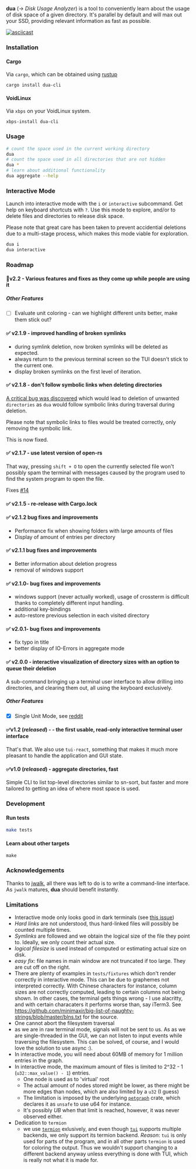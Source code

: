**dua** (-> _Disk Usage Analyzer_) is a tool to conveniently learn about the usage of disk space of a given directory. It's parallel by default and will max out your SSD, providing relevant information as fast as possible.

[![asciicast](https://asciinema.org/a/AaFU0fPE2E612XCjpNg9JeAgX.svg)](https://asciinema.org/a/AaFU0fPE2E612XCjpNg9JeAgX)

### Installation
#### Cargo
Via `cargo`, which can be obtained using [rustup][rustup]

```
cargo install dua-cli
```
#### VoidLinux
Via `xbps` on your VoidLinux system.

```
xbps-install dua-cli
```

### Usage

```bash
# count the space used in the current working directory
dua
# count the space used in all directories that are not hidden
dua *
# learn about additional functionality
dua aggregate --help
```

### Interactive Mode

Launch into interactive mode with the `i` or `interactive` subcommand. Get help on keyboard
shortcuts with `?`.
Use this mode to explore, and/or to delete files and directories to release disk space.

Please note that great care has been taken to prevent accidential deletions due to a multi-stage
process, which makes this mode viable for exploration.

```bash
dua i
dua interactive
```

### Roadmap

#### 🚧v2.2  - Various features and fixes as they come up while people are using it

##### Other Features

 * [ ] Evaluate unit coloring - can we highlight different units better, make them stick out?

#### ✅ v2.1.9 - improved handling of broken symlinks

* during symlink deletion, now broken symlinks will be deleted as expected.
* always return to the previous terminal screen so the TUI doesn't stick to the current one.
* display broken symlinks on the first level of iteration.

#### ✅ v2.1.8 - don't follow symbolic links when deleting directories

[A critical bug was discovered](https://github.com/Byron/dua-cli/issues/24) which would lead to deletion
of unwanted `directories` as `dua` would follow symbolic links during traversal during deletion.

Please note that symbolic links to files would be treated correctly, only removing the symbolic link.

This is now fixed.
 
#### ✅ v2.1.7 - use latest version of open-rs

That way, pressing `shift + O` to open the currently selected file won't possibly spam the terminal
with messages caused by the program used to find the system program to open the file.

Fixes [#14](https://github.com/Byron/dua-cli/issues/14)

#### ✅ v2.1.5 - re-release with Cargo.lock

#### ✅ v2.1.2 bug fixes and improvements

* Performance fix when showing folders with large amounts of files
* Display of amount of entries per directory

#### ✅ v2.1.1 bug fixes and improvements

* Better information about deletion progress
* removal of windows support

#### ✅ v2.1.0- bug fixes and improvements

* windows support (never actually worked), usage of crossterm is difficult thanks to completely
  different input handling.
* additional key-bindings
* auto-restore previous selection in each visited directory

#### ✅ v2.0.1- bug fixes and improvements

* fix typo in title 
* better display of IO-Errors in aggregate mode

#### ✅ v2.0.0 - interactive visualization of directory sizes with an option to queue their deletion

A sub-command bringing up a terminal user interface to allow drilling into directories, and clearing them out, all using the keyboard exclusively.

##### Other Features

 * [x] Single Unit Mode, see [reddit](https://www.reddit.com/r/rust/comments/bvjtan/introducing_dua_a_parallel_du_for_humans/epsroxg/)

#### ✅v1.2 (_released_) - - the first usable, read-only interactive terminal user interface

That's that. We also use `tui-react`, something that makes it much more pleasant to handle the
application and GUI state.

#### ✅v1.0 (_released_) - aggregate directories, fast

Simple CLI to list top-level directories similar to sn-sort, but faster and more tailored to getting an idea of where most space is used.

### Development

#### Run tests

```bash
make tests
```

#### Learn about other targets

```
make
```

### Acknowledgements

Thanks to [jwalk][jwalk], all there was left to do is to write a command-line interface. As `jwalk` matures, **dua** should benefit instantly.

### Limitations

* Interactive mode only looks good in dark terminals (see [this issue](https://github.com/Byron/dua-cli/issues/13))
* _Hard links_ are not understood, thus hard-linked files will possibly be counted multiple times.
* _Symlinks_ are followed and we obtain the logical size of the file they point to. Ideally, we only
  count their actual size.
* _logical filesize_ is used instead of computed or estimating actual size on disk.
* _easy fix_: file names in main window are not truncated if too large. They are cut off on the right.
* There are plenty of examples in `tests/fixtures` which don't render correctly in interactive mode.
  This can be due to graphemes not interpreted correctly. With Chinese characters for instance,
  column sizes are not correctly computed, leading to certain columns not being shown.
  In other cases, the terminal gets things wrong - I use alacritty, and with certain characaters it
  performs worse than, say iTerm3.
  See https://github.com/minimaxir/big-list-of-naughty-strings/blob/master/blns.txt for the source.
* One cannot abort the filesystem traversal
 * as we are in raw terminal mode, signals will not be sent to us. As as we are single-threaded in
   the GUI, we can not listen to input events while traversing the filesystem. This can be solved,
   of course, and I would love the solution to use async :).
* In interactive mode, you will need about 60MB of memory for 1 million entries in the graph.
* In interactive mode, the maximum amount of files is limited to 2^32 - 1 (`u32::max_value() - 1`) entries.
  * One node is used as to 'virtual' root
  * The actual amount of nodes stored might be lower, as there might be more edges than nodes, which are also limited by a `u32` (I guess)
  * The limitation is imposed by the underlying [`petgraph`][petgraph] crate, which declares it as `unsafe` to use u64 for instance.
  * It's possibly *UB* when that limit is reached, however, it was never observed either.
* Dedication to `termion`
  * we use [`termion`][termion] exlusively, and even though [`tui`][tui] supports multiple backends, we only support its termion backend. _Reason_: `tui` is only used for parts of the program, and in all other parts `termion` is used for coloring the output. Thus we wouldn't support changing to a different backend anyway unless everything is done with TUI, which is really not what it is made for.


[petgraph]: https://crates.io/crates/petgraph
[rustup]: https://rustup.rs/
[jwalk]: https://crates.io/crates/jwalk
[termion]: https://crates.io/crates/termion
[tui]: https://github.com/fdehau/tui-rs
